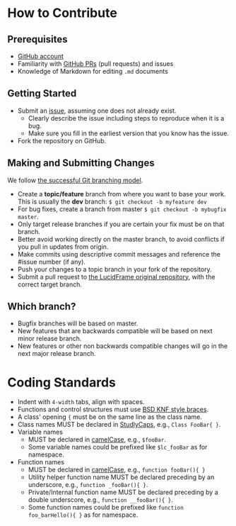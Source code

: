 # How to Contribute

## Prerequisites

- [GitHub account](https://github.com/signup/free)
- Familiarity with [GitHub PRs](https://help.github.com/articles/using-pull-requests) (pull requests) and issues
- Knowledge of Markdown for editing `.md` documents

## Getting Started

- Submit an [issue](https://github.com/cithukyaw/LucidFrame/issues), assuming one does not already exist.
  - Clearly describe the issue including steps to reproduce when it is a bug.
  - Make sure you fill in the earliest version that you know has the issue.
- Fork the repository on GitHub.


## Making and Submitting Changes

We follow [the successful Git branching model](http://nvie.com/posts/a-successful-git-branching-model/).

- Create a **topic/feature** branch from where you want to base your work. This is usually the **dev** branch: `$ git checkout -b myfeature dev` 
- For bug fixes, create a branch from master `$ git checkout -b mybugfix master`.
- Only target release branches if you are certain your fix must be on that branch.
- Better avoid working directly on the master branch, to avoid conflicts if you pull in updates from origin.
- Make commits using descriptive commit messages and reference the #issue number (if any).
- Push your changes to a topic branch in your fork of the repository.
- Submit a pull request to [the LucidFrame original repository](github.com/cithukyaw/LucidFrame), with the correct target branch.

## Which branch?

- Bugfix branches will be based on master.
- New features that are backwards compatible will be based on next minor release branch.
- New features or other non backwards compatible changes will go in the next major release branch.

# Coding Standards

- Indent with `4-width` tabs, align with spaces.
- Functions and control structures must use [BSD KNF style braces](http://en.wikipedia.org/wiki/Indent_style#BSD_KNF_style).
- A class' opening `{` must be on the same line as the class name.
- Class names MUST be declared in [StudlyCaps](http://en.wikipedia.org/wiki/CamelCase), e.g., `Class FooBar{ }`.
- Variable names 
  - MUST be declared in [camelCase](http://en.wikipedia.org/wiki/CamelCase), e.g., `$fooBar`.
  - Some variable names could be prefixed like `$lc_fooBar` as for namespace.
- Function names
  - MUST be declared in [camelCase](http://en.wikipedia.org/wiki/CamelCase), e.g., `function fooBar(){ }`
  - Utility helper function name MUST be declared preceding by an underscore, e.g., `function _fooBar(){ }`.
  - Private/Internal function name MUST be declared preceding by a double underscore, e.g., `function __fooBar(){ }`.
  - Some function names could be prefixed like `function foo_barHello(){ }` as for namespace.